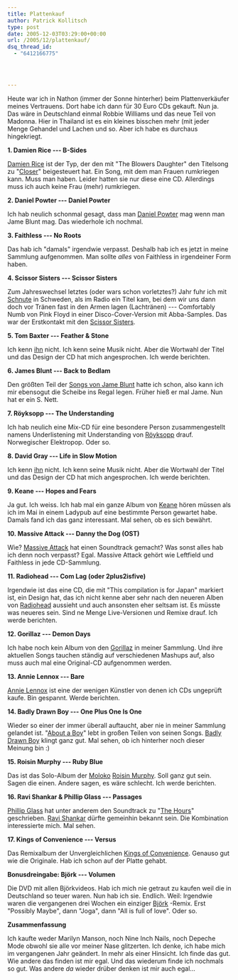 ```yaml
---
title: Plattenkauf
author: Patrick Kollitsch
type: post
date: 2005-12-03T03:29:00+00:00
url: /2005/12/plattenkauf/
dsq_thread_id:
  - "6412166775"




---
```

Heute war ich in Nathon (immer der Sonne hinterher) beim Plattenverk&auml;ufer meines Vertrauens. Dort habe ich dann f&uuml;r 30 Euro CDs gekauft. Nun ja. Das w&auml;re in Deutschland einmal Robbie Williams und das neue Teil von Madonna. Hier in Thailand ist es ein kleines bisschen mehr (mit jeder Menge Gehandel und Lachen und so. Aber ich habe es durchaus hingekriegt.

**1. Damien Rice --- B-Sides**

[Damien Rice][1] ist der Typ, der den mit "The Blowers Daughter" den Titelsong zu "[Closer][2]" beigesteuert hat. Ein Song, mit dem man Frauen rumkriegen kann. Muss man haben. Leider hatten sie nur diese eine CD. Allerdings muss ich auch keine Frau (mehr) rumkriegen.

**2. Daniel Powter --- Daniel Powter**

Ich hab neulich schonmal gesagt, dass man [Daniel Powter][3] mag wenn man Jame Blunt mag. Das wiederhole ich nochmal. 

**3. Faithless --- No Roots**

Das hab ich "damals" irgendwie verpasst. Deshalb hab ich es jetzt in meine Sammlung aufgenommen. Man sollte _alles_ von Faithless in irgendeiner Form haben.

**4. Scissor Sisters --- Scissor Sisters** 

Zum Jahreswechsel letztes (oder wars schon vorletztes?) Jahr fuhr ich mit [Schnute][4] in Schweden, als im Radio ein Titel kam, bei dem wir uns dann doch vor Tr&auml;nen fast in den Armen lagen (Lachtr&auml;nen) --- Comfortably Numb von Pink Floyd in einer Disco-Cover-Version mit Abba-Samples. Das war der Erstkontakt mit den [Scissor Sisters][5]. 

**5. Tom Baxter --- Feather & Stone**

Ich kenn [ihn][6] nicht. Ich kenn seine Musik nicht. Aber die Wortwahl der Titel und das Design der CD hat mich angesprochen. Ich werde berichten.

**6. James Blunt --- Back to Bedlam**

Den gr&ouml;&szlig;ten Teil der [Songs von Jame Blunt][7] hatte ich schon, also kann ich mir ebensogut die Scheibe ins Regal legen. Fr&uuml;her hie&szlig; er mal Jame. Nun hat er ein S. Nett. 

**7. R&ouml;yksopp --- The Understanding**

Ich hab neulich eine Mix-CD f&uuml;r eine besondere Person zusammengestellt namens Underlistening mit Understanding von [R&ouml;yksopp][8] drauf. Norwegischer Elektropop. Oder so. 

**8. David Gray --- Life in Slow Motion**

Ich kenn [ihn][9] nicht. Ich kenn seine Musik nicht. Aber die Wortwahl der Titel und das Design der CD hat mich angesprochen. Ich werde berichten.

**9. Keane --- Hopes and Fears**

Ja gut. Ich weiss. Ich hab mal ein ganze Album von [Keane][10] h&ouml;ren m&uuml;ssen als ich im Mai in einem Ladypub auf eine bestimmte Person gewartet habe. Damals fand ich das ganz interessant. Mal sehen, ob es sich bew&auml;hrt. 

**10. Massive Attack --- Danny the Dog (OST)**

Wie? [Massive Attack][11] hat einen Soundtrack gemacht? Was sonst alles hab ich denn noch verpasst? Egal. Massive Attack geh&ouml;rt wie Leftfield und Faithless in jede CD-Sammlung.

**11. Radiohead --- Com Lag (oder 2plus2isfive)**

Irgendwie ist das eine CD, die mit "This compilation is for Japan" markiert ist, ein Design hat, das ich nicht kenne aber sehr nach den neueren Alben von [Radiohead][12] aussieht und auch ansonsten eher seltsam ist. Es m&uuml;sste was neueres sein. Sind ne Menge Live-Versionen und Remixe drauf. Ich werde berichten. 

**12. Gorillaz --- Demon Days**

Ich habe noch kein Album von den [Gorillaz][13] in meiner Sammlung. Und ihre aktuellen Songs tauchen st&auml;ndig auf verschiedenen Mashups auf, also muss auch mal eine Original-CD aufgenommen werden. 

**13. Annie Lennox --- Bare**

[Annie Lennox][14] ist eine der wenigen K&uuml;nstler von denen ich CDs ungepr&uuml;ft kaufe. Bin gespannt. Werde berichten. 

**14. Badly Drawn Boy --- One Plus One Is One**

Wieder so einer der immer &uuml;berall auftaucht, aber nie in meiner Sammlung gelandet ist. "[About a Boy][15]" lebt in gro&szlig;en Teilen von seinen Songs. [Badly Drawn Boy][16] klingt ganz gut. Mal sehen, ob ich hinterher noch dieser Meinung bin :)

**15. Roisin Murphy --- Ruby Blue**

Das ist das Solo-Album der [Moloko][17] [Roisin Murphy][18]. Soll ganz gut sein. Sagen die einen. Andere sagen, es w&auml;re schlecht. Ich werde berichten.

**16. Ravi Shankar & Phillip Glass --- Passages**

[Phillip Glass][19] hat unter anderem den Soundtrack zu "[The Hours][20]" geschrieben. [Ravi Shankar][21] d&uuml;rfte gemeinhin bekannt sein. Die Kombination interessierte mich. Mal sehen.

**17. Kings of Convenience --- Versus**

Das Remixalbum der Unvergleichlichen [Kings of Convenience][22]. Genauso gut wie die Originale. Hab ich schon auf der Platte gehabt.

**Bonusdreingabe: Bj&ouml;rk --- Volumen**

Die DVD mit allen Bj&ouml;rkvideos. Hab ich mich nie getraut zu kaufen weil die in Deutschland so teuer waren. Nun hab ich sie. Endlich. Weil: Irgendwie waren die vergangenen drei Wochen ein einziger [Bj&ouml;rk][23] -Remix. Erst "Possibly Maybe", dann "Joga", dann "All is full of love". Oder so. 

**Zusammenfassung**

Ich kaufte weder Marilyn Manson, noch Nine Inch Nails, noch Depeche Mode obwohl sie alle vor meiner Nase glitzerten. Ich denke, ich habe mich im vergangenen Jahr ge&auml;ndert. In mehr als einer Hinsicht. Ich finde das gut. Wie andere das finden ist mir egal. Und das wiederum finde ich nochmals so gut. Was andere _da_ wieder dr&uuml;ber denken ist mir auch egal...

 [1]: http://damienrice.com/
 [2]: http://imdb.com/title/tt0376541/
 [3]: http://www.danielpowter.com/
 [4]: http://tapas.fischergrube.de/
 [5]: http://scissorsisters.com/
 [6]: http://tombaxter.co.uk/
 [7]: http://jamesblunt.com/
 [8]: http://www.royksopp.com/
 [9]: http://www.davidgray.com/
 [10]: http://www.keanemusic.com/
 [11]: http://www.massiveattack.com/
 [12]: http://www.radiohead.com/
 [13]: http://www.gorillaz.com/
 [14]: http://www.annie-lennox.com/
 [15]: http://imdb.com/title/tt0276751/
 [16]: http://www.badlydrawnboy.co.uk/home.html
 [17]: http://moloko.co.uk/-S&auml;ngerin
 [18]: http://www.roisinmurphy.com/
 [19]: http://www.philipglass.com/
 [20]: http://imdb.com/title/tt0274558/
 [21]: http://www.ravishankar.org/
 [22]: http://www.kingsofconvenience.com/
 [23]: http://www.bjork.com/